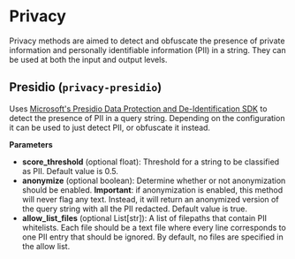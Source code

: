 # Privacy

Privacy methods are aimed to detect and obfuscate the presence of private information and personally identifiable information (PII) in a string. They can be used at both the input and output levels. 

## Presidio (`privacy-presidio`)

Uses [Microsoft's Presidio Data Protection and De-Identification SDK](https://microsoft.github.io/presidio/) to detect the presence of PII in a query string. Depending on the configuration it can be used to just detect PII, or obfuscate it instead.

**Parameters**

- **score_threshold** (optional float): Threshold for a string to be classified as PII. Default value is 0.5.
- **anonymize** (optional boolean): Determine whether or not anonymization should be enabled.
**Important**: if anonymization is enabled, this method will never flag any text. Instead, it will return an anonymized version of the query string with all the PII redacted. Default value is true.
- **allow_list_files** (optional List[str]): A list of filepaths that contain PII whitelists. Each file should be a text file where every line corresponds to one PII entry that should be ignored. By default, no files are specified in the allow list.
